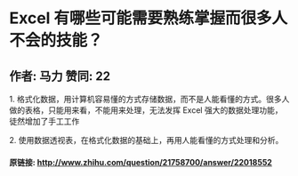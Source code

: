 # Excel 有哪些可能需要熟练掌握而很多人不会的技能？
## 作者: 马力  赞同: 22
1\. 格式化数据，用计算机容易懂的方式存储数据，而不是人能看懂的方式。很多人做的表格，只能用来看，不能用来处理，无法发挥 Excel
强大的数据处理功能，徒然增加了手工工作  
  
2\. 使用数据透视表，在格式化数据的基础上，再用人能看懂的方式处理和分析。

#### 原链接: http://www.zhihu.com/question/21758700/answer/22018552